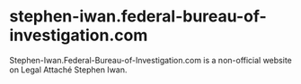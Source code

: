 # stephen-iwan.federal-bureau-of-investigation.com
Stephen-Iwan.Federal-Bureau-of-Investigation.com is a non-official website on Legal Attaché Stephen Iwan.

